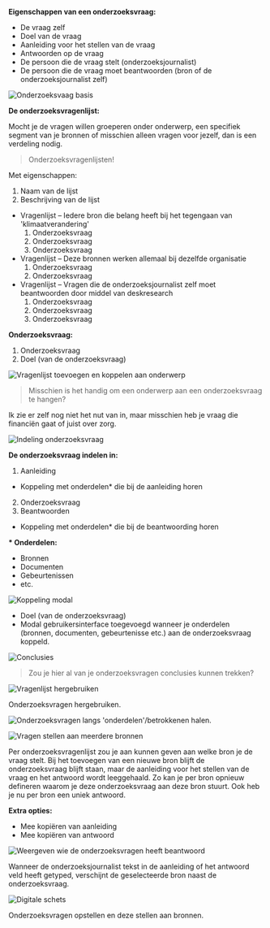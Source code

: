 

__Eigenschappen van een onderzoeksvraag:__

* De vraag zelf
* Doel van de vraag
* Aanleiding voor het stellen van de vraag
* Antwoorden op de vraag
* De persoon die de vraag stelt (onderzoeksjournalist)
* De persoon die de vraag moet beantwoorden (bron of de onderzoeksjournalist zelf)



![Onderzoeksvaag basis](content/onderzoeksvragen/schetsen16.png)

__De onderzoeksvragenlijst:__

Mocht je de vragen willen groeperen onder onderwerp, een specifiek segment van je bronnen of misschien alleen vragen voor jezelf, dan is een verdeling nodig. 

> Onderzoeksvragenlijsten!

Met eigenschappen:
1. Naam van de lijst
2. Beschrijving van de lijst



* Vragenlijst – Iedere bron die belang heeft bij het tegengaan van 'klimaatverandering'
  1. Onderzoeksvraag
  2. Onderzoeksvraag
  3. Onderzoeksvraag
* Vragenlijst – Deze bronnen werken allemaal bij dezelfde organisatie
  1. Onderzoeksvraag
  2. Onderzoeksvraag
* Vragenlijst – Vragen die de onderzoeksjournalist zelf moet beantwoorden door middel van deskresearch
  1. Onderzoeksvraag
  2. Onderzoeksvraag
  3. Onderzoeksvraag

__Onderzoeksvraag:__

1. Onderzoeksvraag
2. Doel (van de onderzoeksvraag)


![Vragenlijst toevoegen en koppelen aan onderwerp](content/onderzoeksvragen/schetsen9.png)

> Misschien is het handig om een onderwerp aan een onderzoeksvraag te hangen? 

Ik zie er zelf nog niet het nut van in, maar misschien heb je vraag die financiën gaat of juist over zorg.


![Indeling onderzoeksvraag](content/onderzoeksvragen/schetsen11.png)

__De onderzoeksvraag indelen in:__

1. Aanleiding
  * Koppeling met onderdelen* die bij de aanleiding horen 
2. Onderzoeksvraag
3. Beantwoorden
  * Koppeling met onderdelen* die bij de beantwoording horen

__\* Onderdelen:__

* Bronnen
* Documenten
* Gebeurtenissen
* etc.

![Koppeling modal](content/onderzoeksvragen/schetsen14.png)

* Doel (van de onderzoeksvraag)
* Modal gebruikersinterface toegevoegd wanneer je onderdelen (bronnen, documenten, gebeurtenisse etc.) aan de onderzoeksvraag koppeld.


![Conclusies](content/onderzoeksvragen/schetsen8.png)

> Zou je hier al van je onderzoeksvragen conclusies kunnen trekken?



![Vragenlijst hergebruiken](content/onderzoeksvragen/schetsen10.png)

Onderzoeksvragen hergebruiken.

![Onderzoeksvragen langs 'onderdelen'/betrokkenen halen.](content/onderzoeksvragen/schetsen12.png)

![Vragen stellen aan meerdere bronnen](content/onderzoeksvragen/schetsen7.png)

Per onderzoeksvragenlijst zou je aan kunnen geven aan welke bron je de vraag stelt. Bij het toevoegen van een nieuwe bron blijft de onderzoeksvraag blijft staan, maar de aanleiding voor het stellen van de vraag en het antwoord wordt leeggehaald. Zo kan je per bron opnieuw defineren waarom je deze onderzoeksvraag aan deze bron stuurt. Ook heb je nu per bron een uniek antwoord.

__Extra opties:__
* Mee kopiëren van aanleiding
* Mee kopiëren van antwoord


![Weergeven wie de onderzoeksvragen heeft beantwoord](content/onderzoeksvragen/schetsen15.png)

Wanneer de onderzoeksjournalist tekst in de aanleiding of het antwoord veld heeft getyped, verschijnt de geselecteerde bron naast de onderzoeksvraag.

![Digitale schets](content/designs4.png)

Onderzoeksvragen opstellen en deze stellen aan bronnen.
